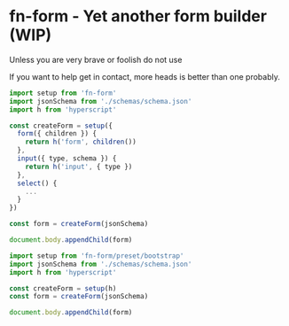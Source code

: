 fn-form - Yet another form builder (WIP)
========================================

Unless you are very brave or foolish do not use

If you want to help get in contact, more heads is better than one probably.


```js
import setup from 'fn-form'
import jsonSchema from './schemas/schema.json'
import h from 'hyperscript'

const createForm = setup({
  form({ children }) {
    return h('form', children())
  },
  input({ type, schema }) {
    return h('input', { type })
  },
  select() {
    ...
  }
})

const form = createForm(jsonSchema)

document.body.appendChild(form)
```

```js
import setup from 'fn-form/preset/bootstrap'
import jsonSchema from './schemas/schema.json'
import h from 'hyperscript'

const createForm = setup(h)
const form = createForm(jsonSchema)

document.body.appendChild(form)
```